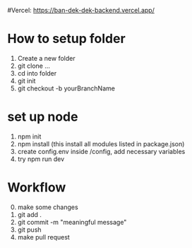 #Vercel: https://ban-dek-dek-backend.vercel.app/

# How to setup folder
1. Create a new folder
2. git clone ...
3. cd into folder
4. git init
5. git checkout -b yourBranchName

# set up node
1. npm init
2. npm install (this install all modules listed in package.json)
3. create config.env inside /config, add necessary variables
4. try npm run dev

# Workflow
0. make some changes
1. git add .
2. git commit -m "meaningful message"
3. git push
4. make pull request
